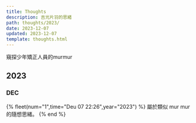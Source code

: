 ```yaml
---
title: Thoughts
description: 吉光片羽的思緒
path: thoughts/2023/
date: 2023-12-07
updated: 2023-12-07
template: thoughts.html
---
```

窺探少年矯正人員的murmur

## 2023

### DEC

{% fleet(num="1",time="Deu 07 22:26",year="2023") %}
屬於類似 mur mur 的隨想思緒。
{% end %}


